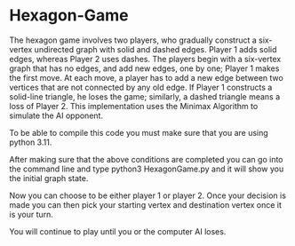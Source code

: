 # Hexagon-Game

The hexagon game involves two players, who gradually construct a six-vertex undirected graph with solid and dashed edges. Player 1 adds solid edges, whereas Player 2 uses dashes. The players begin with a six-vertex graph that has no edges, and add new edges, one by one; Player 1 makes the first move. At each move, a player has to add a new edge between two vertices that are not connected by any old edge. If Player 1 constructs a solid-line triangle, he loses the game; similarly, a dashed triangle means a loss of Player 2. This implementation uses the Minimax Algorithm to simulate the AI opponent.

To be able to compile this code you must make sure that you are using python 3.11.

After making sure that the above conditions are completed you can go into the command line and type python3 HexagonGame.py and it will show you the initial graph state.

Now you can choose to be either player 1 or player 2. Once your decision is made you can then pick your starting vertex and destination vertex once it is your turn.

You will continue to play until you or the computer AI loses.
